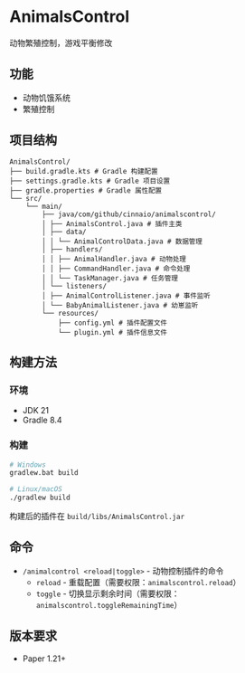 # AnimalsControl
动物繁殖控制，游戏平衡修改

## 功能
- 动物饥饿系统
- 繁殖控制

## 项目结构
```
AnimalsControl/
├── build.gradle.kts # Gradle 构建配置
├── settings.gradle.kts # Gradle 项目设置
├── gradle.properties # Gradle 属性配置
└── src/
    └── main/
        ├── java/com/github/cinnaio/animalscontrol/
        │ ├── AnimalsControl.java # 插件主类
        │ ├── data/
        │ │ └── AnimalControlData.java # 数据管理
        │ ├── handlers/
        │ │ ├── AnimalHandler.java # 动物处理
        │ │ ├── CommandHandler.java # 命令处理
        │ │ └── TaskManager.java # 任务管理
        │ └── listeners/
        │ ├── AnimalControlListener.java # 事件监听
        │ └── BabyAnimalListener.java # 幼崽监听
        └── resources/
            ├── config.yml # 插件配置文件
            └── plugin.yml # 插件信息文件
```

## 构建方法
### 环境
- JDK 21
- Gradle 8.4

### 构建
```bash
# Windows
gradlew.bat build

# Linux/macOS
./gradlew build
```

构建后的插件在 `build/libs/AnimalsControl.jar`

## 命令
- `/animalcontrol <reload|toggle>` - 动物控制插件的命令
  - `reload` - 重载配置（需要权限：`animalscontrol.reload`）
  - `toggle` - 切换显示剩余时间（需要权限：`animalscontrol.toggleRemainingTime`）

## 版本要求
- Paper 1.21+

